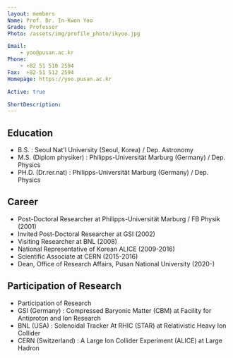 ```yaml
---
layout: members
Name: Prof. Dr. In-Kwon Yoo
Grade: Professor
Photo: /assets/img/profile_photo/ikyoo.jpg

Email: 
    - yoo@pusan.ac.kr
Phone: 
    - +82 51 510 2594
Fax:  +82-51 512 2594
Homepage: https://yoo.pusan.ac.kr

Active: true

ShortDescription:
---
```


## Education

- B.S. : Seoul Nat'l University (Seoul, Korea) / Dep. Astronomy
- M.S. (Diplom physiker) : Philipps-Universität Marburg (Germany) / Dep. Physics
- PH.D. (Dr.rer.nat) : Philipps-Universität Marburg (Germany) / Dep. Physics

## Career

- Post-Doctoral Researcher at Philipps-Universität Marburg / FB Physik (2001)
- Invited Post-Doctoral Researcher at GSI (2002)
- Visiting Researcher at BNL (2008)
- National Representative of Korean ALICE (2009-2016)
- Scientific Associate at CERN (2015-2016)
- Dean, Office of Research Affairs, Pusan National University (2020-)

## Participation of Research

- Participation of Research
- GSI (Germany) : Compressed Baryonic Matter (CBM) at Facility for Antiproton and Ion Research
- BNL (USA) : Solenoidal Tracker At RHIC (STAR) at Relativistic Heavy Ion Collider
- CERN (Switzerland) : A Large Ion Collider Experiment (ALICE) at Large Hadron
